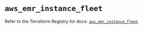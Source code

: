 # `aws_emr_instance_fleet`

Refer to the Terraform Registry for docs: [`aws_emr_instance_fleet`](https://registry.terraform.io/providers/hashicorp/aws/6.11.0/docs/resources/emr_instance_fleet).
